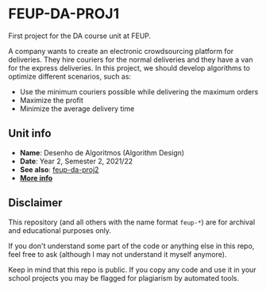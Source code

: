 # FEUP-DA-PROJ1

First project for the DA course unit at FEUP.

A company wants to create an electronic crowdsourcing platform for deliveries.
They hire couriers for the normal deliveries and they have a van for the express deliveries.
In this project, we should develop algorithms to optimize different scenarios, such as:

- Use the minimum couriers possible while delivering the maximum orders
- Maximize the profit
- Minimize the average delivery time

## Unit info

- **Name**: Desenho de Algoritmos (Algorithm Design)
- **Date**: Year 2, Semester 2, 2021/22
- **See also**: [feup-da-proj2](https://github.com/GoncaloMarques-up/feup-da-proj2)
- [**More info**](https://sigarra.up.pt/feup/ucurr_geral.ficha_uc_view?pv_ocorrencia_id=484424)

## Disclaimer

This repository (and all others with the name format `feup-*`) are for archival and educational purposes only.

If you don't understand some part of the code or anything else in this repo, feel free to ask (although I may not understand it myself anymore).

Keep in mind that this repo is public. If you copy any code and use it in your school projects you may be flagged for plagiarism by automated tools.

